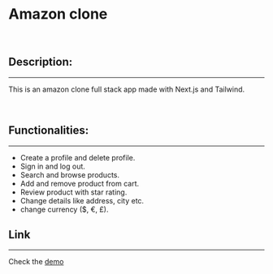 # Amazon clone

<br/>

## Description:

---

This is an amazon clone full stack app made with Next.js and Tailwind. 

<br/>

## Functionalities:

---

- Create a profile and delete profile.
- Sign in and log out. 
- Search and browse products.
- Add and remove product from cart.
- Review product with star rating.
- Change details like address, city etc.
- change currency ($, €, £).

## Link

---

Check the [demo](https://amazon-clone-git-main-gl-cardillo.vercel.app/) 
